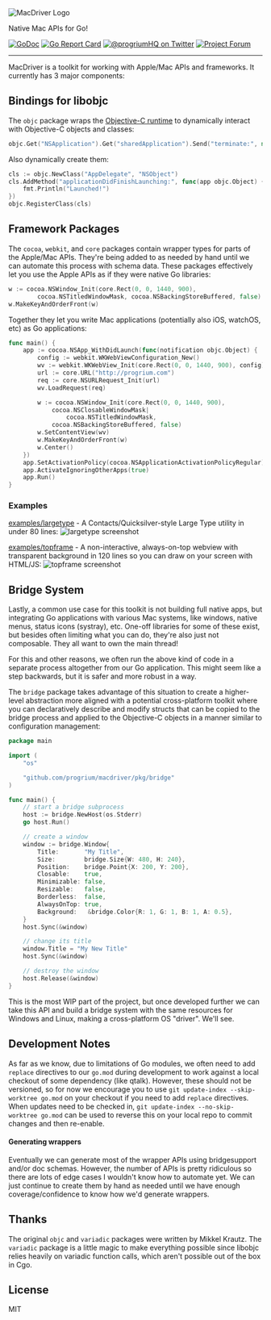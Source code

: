 <img src="https://github.com/progrium/macdriver/raw/main/macdriver.gif" alt="MacDriver Logo">

Native Mac APIs for Go!

[![GoDoc](https://godoc.org/github.com/progrium/macdriver?status.svg)](https://godoc.org/github.com/progrium/macdriver)
[![Go Report Card](https://goreportcard.com/badge/github.com/progrium/macdriver)](https://goreportcard.com/report/github.com/progrium/macdriver)
<a href="https://twitter.com/progriumHQ" title="@progriumHQ on Twitter"><img src="https://img.shields.io/badge/twitter-@progriumHQ-55acee.svg" alt="@progriumHQ on Twitter"></a>
<a href="https://github.com/progrium/macdriver/discussions" title="Project Forum"><img src="https://img.shields.io/badge/community-forum-ff69b4.svg" alt="Project Forum"></a>

------

MacDriver is a toolkit for working with Apple/Mac APIs and frameworks. It currently has 3 major components:

## Bindings for libobjc
The `objc` package wraps the [Objective-C runtime](https://developer.apple.com/documentation/objectivec/objective-c_runtime?language=objc) to dynamically interact with Objective-C objects and classes:

```go
objc.Get("NSApplication").Get("sharedApplication").Send("terminate:", nil)
```

Also dynamically create them:

```go
cls := objc.NewClass("AppDelegate", "NSObject")
cls.AddMethod("applicationDidFinishLaunching:", func(app objc.Object) {
	fmt.Println("Launched!")
})
objc.RegisterClass(cls)
```

## Framework Packages
The `cocoa`, `webkit`, and `core` packages contain wrapper types for parts of the Apple/Mac APIs. They're being added to as needed by hand until
we can automate this process with schema data. These packages effectively let you use the Apple APIs as if they were native Go libraries:

```go
w := cocoa.NSWindow_Init(core.Rect(0, 0, 1440, 900),
		cocoa.NSTitledWindowMask, cocoa.NSBackingStoreBuffered, false)
w.MakeKeyAndOrderFront(w)
```

Together they let you write Mac applications (potentially also iOS, watchOS, etc) as Go applications:

```go
func main() {
	app := cocoa.NSApp_WithDidLaunch(func(notification objc.Object) {
		config := webkit.WKWebViewConfiguration_New()
		wv := webkit.WKWebView_Init(core.Rect(0, 0, 1440, 900), config)
		url := core.URL("http://progrium.com")
		req := core.NSURLRequest_Init(url)
		wv.LoadRequest(req)

		w := cocoa.NSWindow_Init(core.Rect(0, 0, 1440, 900),
			cocoa.NSClosableWindowMask|
				cocoa.NSTitledWindowMask,
			cocoa.NSBackingStoreBuffered, false)
		w.SetContentView(wv)
		w.MakeKeyAndOrderFront(w)
		w.Center()
	})
	app.SetActivationPolicy(cocoa.NSApplicationActivationPolicyRegular)
	app.ActivateIgnoringOtherApps(true)
	app.Run()
}
```
### Examples
[examples/largetype](https://github.com/progrium/macdriver/blob/main/examples/largetype/main.go#L1) - A Contacts/Quicksilver-style Large Type utility in under 80 lines:
![largetype screenshot](https://pbs.twimg.com/media/EqaoO2MXIAEJNK2?format=jpg&name=large)

[examples/topframe](https://github.com/progrium/macdriver/blob/main/examples/topframe/main.go#L1) - A non-interactive, always-on-top webview with transparent background in 120 lines so you can draw on your
screen with HTML/JS: 
![topframe screenshot](https://pbs.twimg.com/media/EqhYDmlW8AEBC6-?format=jpg&name=large)

## Bridge System
Lastly, a common use case for this toolkit is not building full native apps, but integrating Go applications
with various Mac systems, like windows, native menus, status icons (systray), etc.
One-off libraries for some of these exist, but besides often limiting what you can do, 
they're also just not composable. They all want to own the main thread!

For this and other reasons, we often run the above kind of code in a separate process altogether from our
Go application. This might seem like a step backwards, but it is safer and more robust in a way. 

The `bridge` package takes advantage of this situation to create a higher-level abstraction more aligned with a potential 
cross-platform toolkit where you can declaratively describe and modify structs that can be copied to the bridge process and applied to the Objective-C
objects in a manner similar to configuration management:

```go
package main 

import (
	"os"

	"github.com/progrium/macdriver/pkg/bridge"
)

func main() {
	// start a bridge subprocess
	host := bridge.NewHost(os.Stderr)
	go host.Run()

	// create a window
	window := bridge.Window{
		Title:       "My Title",
		Size:        bridge.Size{W: 480, H: 240},
		Position:    bridge.Point{X: 200, Y: 200},
		Closable:    true,
		Minimizable: false,
		Resizable:   false,
		Borderless:  false,
		AlwaysOnTop: true,
		Background:   &bridge.Color{R: 1, G: 1, B: 1, A: 0.5},
	}
	host.Sync(&window)

	// change its title
	window.Title = "My New Title"
	host.Sync(&window)

	// destroy the window
	host.Release(&window)
}

```
This is the most WIP part of the project, but once developed further we can take this API and build a bridge
system with the same resources for Windows and Linux, making a cross-platform OS "driver". We'll see.

## Development Notes

As far as we know, due to limitations of Go modules, we often need to add `replace` directives to our `go.mod` during development
to work against a local checkout of some dependency (like qtalk). However, these should not be versioned, so for now we encourage
you to use `git update-index --skip-worktree go.mod` on your checkout if you need to add `replace` directives. When updates need to
be checked in, `git update-index --no-skip-worktree go.mod` can be used to reverse this on your local repo to commit changes and then re-enable.

#### Generating wrappers

Eventually we can generate most of the wrapper APIs using bridgesupport and/or doc schemas. However, the number of APIs
is pretty ridiculous so there are lots of edge cases I wouldn't know how to automate yet. We can just continue to create them by hand
as needed until we have enough coverage/confidence to know how we'd generate wrappers.

## Thanks

The original `objc` and `variadic` packages were written by Mikkel Krautz. The `variadic` package is a little magic to make everything possible since
libobjc relies heavily on variadic function calls, which aren't possible out of the box in Cgo. 

## License

MIT
